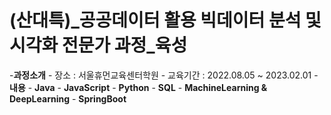 # (산대특)_공공데이터 활용 빅데이터 분석 및 시각화 전문가 과정_육성
-**과정소개**
    - 장소 : 서울휴먼교육센터학원
    - 교육기간 : 2022.08.05 ~ 2023.02.01
-**내용**
    - **Java**
    - **JavaScript**
    - **Python**
    - **SQL**
    - **MachineLearning & DeepLearning**
    - **SpringBoot**